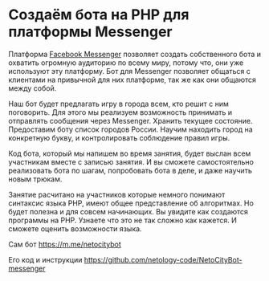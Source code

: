 # Создаём бота на PHP для платформы Messenger

Платформа [Facebook Messenger](https://developers.facebook.com/products/messenger/) позволяет создать собственного бота и охватить огромную аудиторию по всему миру, потому что, они уже используют эту платформу. Бот для Messenger позволяет общаться с клиентами на привычной для них платформе, так же как они общаются между собой.

Наш бот будет предлагать игру в города всем, кто решит с ним поговорить. Для этого мы реализуем возможность принимать и отправлять сообщения через Messenger. Хранить текущее состояние. Предоставим боту список городов России. Научим находить город на конкретную букву, и контролировать соблюдение правил игры.

Код бота, который мы напишем во время занятия, будет выслан всем участникам вместе с записью занятия. И вы сможете самостоятельно реализовать бота по шагам, попробовать бота в деле, и даже научить новым трюкам.

Занятие расчитано на участников которые немного понимают синтаксис языка PHP, имеют общее представление об алгоритмах. Но будет полезна и для совсем начинающих. Вы увидите как создаются программы на PHP. Узнаете что это не так сложно как кажется. И сможете оценить возможности языка.

Сам бот https://m.me/netocitybot

Его код и инструкции https://github.com/netology-code/NetoCityBot-messenger
